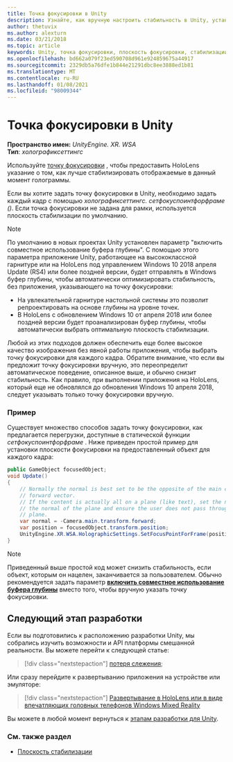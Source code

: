 ```yaml
---
title: Точка фокусировки в Unity
description: Узнайте, как вручную настроить стабильность в Unity, установив точку фокусировки для захватывающих головных телефонов HoloLens и Windows Mixed Reality.
author: thetuvix
ms.author: alexturn
ms.date: 03/21/2018
ms.topic: article
keywords: Unity, точка фокусировки, плоскость фокусировки, стабилизации плоскость, стабилизации точка, репроект, ЛСР, буфер глубины, гарнитура смешанной реальности, гарнитура Windows Mixed Reality, гарнитура виртуальной реальности
ms.openlocfilehash: bd662a079f23ed590708d961e924859675a44917
ms.sourcegitcommit: 2329db5a76dfe1b844e21291dbc8ee3888ed1b81
ms.translationtype: MT
ms.contentlocale: ru-RU
ms.lasthandoff: 01/08/2021
ms.locfileid: "98009344"
---
```

# <a name="focus-point-in-unity"></a>Точка фокусировки в Unity

**Пространство имен:** *UnityEngine. XR. WSA*<br>
**Тип**: *холографиксеттингс*

Используйте [точку фокусировки](../platform-capabilities-and-apis/hologram-stability.md#reprojection) , чтобы предоставить HoloLens указание о том, как лучше стабилизировать отображаемые в данный момент голограммы.

Если вы хотите задать точку фокусировки в Unity, необходимо задать каждый кадр с помощью *холографиксеттингс. сетфокуспоинтфорфраме ()*. Если точка фокусировки не задана для рамки, используется плоскость стабилизации по умолчанию.

> [!NOTE]
> По умолчанию в новых проектах Unity установлен параметр "включить совместное использование буфера глубины".  С помощью этого параметра приложение Unity, работающее на высококлассной гарнитуре или на HoloLens под управлением Windows 10 2018 апреля Update (RS4) или более поздней версии, будет отправлять в Windows буфер глубины, чтобы автоматически оптимизировать стабильность, без приложения, указывающего на точку фокусировки:
> * На увлекательной гарнитуре настольной системы это позволит репроектировать на основе глубины на уровне точек.
> * В HoloLens с обновлением Windows 10 от апреля 2018 или более поздней версии будет проанализирован буфер глубины, чтобы автоматически выбрать оптимальную плоскость стабилизации.
>
> Любой из этих подходов должен обеспечить еще более высокое качество изображения без явной работы приложения, чтобы выбрать точку фокусировки для каждого кадра.  Обратите внимание, что если вы предложит точку фокусировки вручную, это переопределит автоматическое поведение, описанное выше, и обычно снизит стабильность.  Как правило, при выполнении приложения на HoloLens, который еще не обновлялся до обновления Windows 10 апреля 2018, следует указывать только точку фокусировки вручную.

### <a name="example"></a>Пример

Существует множество способов задать точку фокусировки, как предлагается перегрузки, доступные в статической функции *сетфокуспоинтфорфраме* . Ниже приведен простой пример для установки плоскости фокусировки на предоставленный объект для каждого кадра:

```cs
public GameObject focusedObject;
void Update()
{
    // Normally the normal is best set to be the opposite of the main camera's
    // forward vector.
    // If the content is actually all on a plane (like text), set the normal to
    // the normal of the plane and ensure the user does not pass through the
    // plane.
    var normal = -Camera.main.transform.forward;     
    var position = focusedObject.transform.position;
    UnityEngine.XR.WSA.HolographicSettings.SetFocusPointForFrame(position, normal);
}
```

> [!NOTE]
> Приведенный выше простой код может снизить стабильность, если объект, которым он нацелен, заканчивается за пользователем. Обычно рекомендуется задать параметр **[включить совместное использование буфера глубины](camera-in-unity.md#sharing-your-depth-buffers-with-windows)** вместо того, чтобы вручную указать точку фокусировки.

## <a name="next-development-checkpoint"></a>Следующий этап разработки

Если вы подготовились к расположению разработки Unity, мы собрались изучить возможности и API платформы смешанной реальности. Вы можете перейти к следующей статье:

> [!div class="nextstepaction"]
> [потеря слежения](tracking-loss-in-unity.md);

Или сразу перейдите к развертыванию приложения на устройстве или эмуляторе:

> [!div class="nextstepaction"]
> [Развертывание в HoloLens или в виде впечатляющих головных телефонов Windows Mixed Reality](../platform-capabilities-and-apis/using-visual-studio.md)

Вы можете в любой момент вернуться к [этапам разработки для Unity](unity-development-overview.md#3-platform-capabilities-and-apis).

### <a name="see-also"></a>См. также раздел

* [Плоскость стабилизации](../platform-capabilities-and-apis/hologram-stability.md#reprojection)
